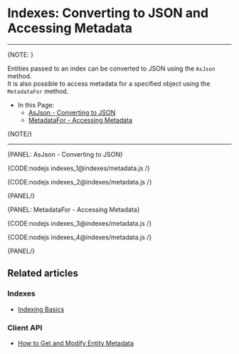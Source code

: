 # Indexes: Converting to JSON and Accessing Metadata

---
{NOTE: }

Entities passed to an index can be converted to JSON using the `AsJson` method.  
It is also possible to access metadata for a specified object using the `MetadataFor` method.  

* In this Page:  
   * [AsJson - Converting to JSON](../indexes/converting-to-json-and-accessing-metadata#asjson---converting-to-json)  
   * [MetadataFor - Accessing Metadata](../indexes/converting-to-json-and-accessing-metadata#metadatafor---accessing-metadata)  

{NOTE/}

---

{PANEL: AsJson - Converting to JSON}

{CODE:nodejs indexes_1@indexes/metadata.js /}

{CODE:nodejs indexes_2@indexes/metadata.js /}

{PANEL/}

{PANEL: MetadataFor - Accessing Metadata}

{CODE:nodejs indexes_3@indexes/metadata.js /}

{CODE:nodejs indexes_4@indexes/metadata.js /}

{PANEL/}

## Related articles

### Indexes

- [Indexing Basics](../indexes/indexing-basics)

### Client API

- [How to Get and Modify Entity Metadata](../client-api/session/how-to/get-and-modify-entity-metadata)
